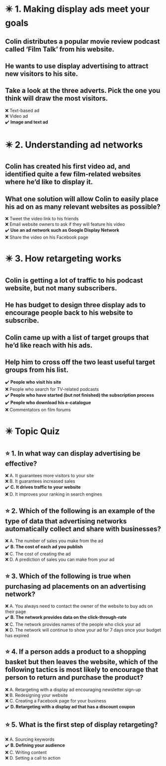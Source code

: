 # :eight_pointed_black_star: 1. Making display ads meet your goals

## Colin distributes a popular movie review podcast called ‘Film Talk’ from his website.

## He wants to use display advertising to attract new visitors to his site.

## Take a look at the three adverts. Pick the one you think will draw the most visitors.

:x: Text-based ad\
:x: Video ad\
:heavy_check_mark: **Image and text ad**

# :eight_pointed_black_star: 2. Understanding ad networks

## Colin has created his first video ad, and identified quite a few film-related websites where he’d like to display it.

## What one solution will allow Colin to easily place his ad on as many relevant websites as possible?

:x: Tweet the video link to his friends\
:x: Email website owners to ask if they will feature his video\
:heavy_check_mark: **Use an ad network such as Google Display Network**\
:x: Share the video on his Facebook page

# :eight_pointed_black_star: 3.  How retargeting works

## Colin is getting a lot of traffic to his podcast website, but not many subscribers.

## He has budget to design three display ads to encourage people back to his website to subscribe.

## Colin came up with a list of target groups that he’d like reach with his ads.

## Help him to cross off the two least useful target groups from his list.

:heavy_check_mark: **People who visit his site**\
:x: People who search for TV-related podcasts\
:heavy_check_mark: **People who have started (but not finished) the subscription process**\
:heavy_check_mark: **People who download his e-catalogue**\
:x: Commentators on film forums

# :eight_pointed_black_star: Topic Quiz

## :star: 1. In what way can display advertising be effective?

:x: A. It guarantees more visitors to your site\
:x: B. It guarantees increased sales\
:heavy_check_mark: **C. It drives traffic to your website**\
:x: D. It improves your ranking in search engines

## :star: 2. Which of the following is an example of the type of data that advertising networks automatically collect and share with businesses?

:x: A. The number of sales you make from the ad\
:heavy_check_mark: **B. The cost of each ad you publish**\
:x: C. The cost of creating the ad\
:x: D. A prediction of sales you can make from your ad

## :star: 3. Which of the following is true when purchasing ad placements on an advertising network?

:x: A. You always need to contact the owner of the website to buy ads on their page\
:heavy_check_mark: **B. The network provides data on the click-through-rate**\
:x: C. The network provides names of the people who click your ad\
:x: D. The network will continue to show your ad for 7 days once your budget has expired

## :star: 4. If a person adds a product to a shopping basket but then leaves the website, which of the following tactics is most likely to encourage that person to return and purchase the product?

:x: A. Retargeting with a display ad encouraging newsletter sign-up\
:x: B. Redesigning your website\
:x: C. Creating a Facebook page for your business\
:heavy_check_mark: **D. Retargeting with a display ad that has a discount coupon**

## :star: 5. What is the first step of display retargeting?

:x: A. Sourcing keywords\
:heavy_check_mark: **B. Defining your audience**\
:x: C. Writing content\
:x: D. Setting a call to action